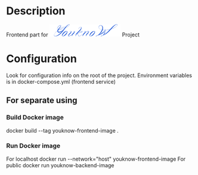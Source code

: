 # Description

Frontend part for ![YouknoW](https://github.com/murmilad/youknow/blob/main/front/library/public/images/logo_small.png "") Project

# Configuration

Look for configuration info on the root of the project.
Environment variables is in docker-compose.yml (frontend service) 
## For separate using
### Build Docker image
docker build --tag youknow-frontend-image .
### Run Docker image
For localhost 
    docker run --network="host" youknow-frontend-image
For public
    docker run youknow-backend-image